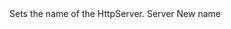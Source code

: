 <function name="SetName" parent="HttpServer" type="classfunc">
	<description>
		Sets the name of the HttpServer.
		<added version="0.7"></added>
	</description>
	<realm>Server</realm>
	<args>
		<arg name="name" type="string">New name</arg>
	</args>
</function>